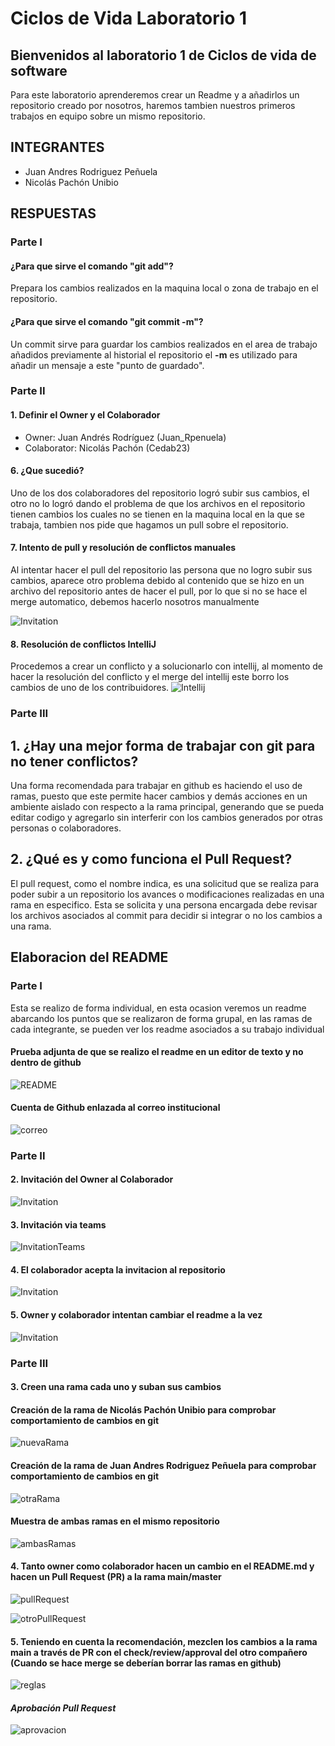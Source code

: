 # Ciclos de Vida Laboratorio 1


## Bienvenidos al laboratorio 1 de Ciclos de vida de software
Para este laboratorio aprenderemos crear un Readme y a añadirlos  un repositorio creado por nosotros, haremos tambien nuestros primeros trabajos en equipo sobre un mismo repositorio.

## INTEGRANTES

- Juan Andres Rodriguez Peñuela
- Nicolás Pachón Unibio

## RESPUESTAS

### Parte I

#### ¿Para que sirve el comando "git add"?
Prepara los cambios realizados en la maquina local o zona de trabajo en el repositorio.

#### ¿Para que sirve el comando "git commit -m"?
Un commit sirve para guardar los cambios realizados en el area de trabajo añadidos previamente al historial el repositorio
el **-m** es utilizado para añadir un mensaje a este "punto de guardado".

### Parte II

#### 1. Definir el Owner y el Colaborador 
- Owner: Juan Andrés Rodríguez (Juan_Rpenuela)
- Colaborator: Nicolás Pachón (Cedab23)

#### 6. ¿Que sucedió?
Uno de los dos colaboradores del repositorio logró subir sus cambios, el otro no lo logró dando el problema de que los archivos en el repositorio tienen cambios los cuales no se tienen en la maquina local en la que se trabaja, tambien nos pide que hagamos un pull sobre el repositorio.

#### 7. Intento de pull y resolución de conflictos manuales
Al intentar hacer el pull del repositorio las persona que no logro subir sus cambios, aparece otro problema debido al contenido que se hizo en un archivo del repositorio antes de hacer el pull, por lo que si no se hace el merge automatico, debemos hacerlo nosotros manualmente

![Invitation](images/Problemas2.png)

#### 8. Resolución de conflictos IntelliJ
Procedemos a crear un conflicto y a solucionarlo con intellij, al momento de hacer la resolución del conflicto y el merge del intellij este borro los cambios de uno de los contribuidores.
![Intellij](images/IntelliJConflict.png)

### Parte III

## 1.  ¿Hay una mejor forma de trabajar con git para no tener conflictos?
Una forma recomendada para trabajar en github es haciendo el uso de ramas, puesto que este permite hacer cambios y demás acciones en un ambiente aislado con respecto a la rama principal, generando que se pueda editar codigo y agregarlo sin interferir con los cambios generados por otras personas o colaboradores.
## 2.  ¿Qué es y como funciona el  **Pull Request**?
El pull request, como el nombre indica, es una solicitud que se realiza para poder subir a un repositorio los avances o modificaciones realizadas en una rama en especifico. Esta se solicita y una persona encargada debe revisar los archivos asociados al commit para decidir si integrar o no los cambios a una rama.

## Elaboracion del README

### Parte I

Esta se realizo de forma individual, en esta ocasion veremos un readme abarcando los puntos que se realizaron de forma grupal, en las ramas de cada integrante, se pueden ver los readme asociados a su trabajo individual

#### Prueba adjunta de que se realizo el readme en un editor de texto y no dentro de github

![README](images/ElaboracionRME.png)

#### Cuenta de Github enlazada al correo institucional

![correo](images/CorreoVinculado.png)

### Parte II

#### 2. Invitación del Owner al Colaborador

![Invitation](images/Invitacion.png)	

#### 3. Invitación via teams

![InvitationTeams](images/InvitacionTeams.png)
 
#### 4. El colaborador acepta la invitacion al repositorio

![Invitation](images/Invitacion2.png)


#### 5. Owner y colaborador intentan cambiar el readme a la vez

![Invitation](images/problemasDeMerge.png)


### Parte III

#### 3.  Creen una rama cada uno y suban sus cambios


#### Creación de la rama de Nicolás Pachón Unibio para comprobar comportamiento de cambios en git

![nuevaRama](images/RamaNicolas.png)

#### Creación de la rama de Juan Andres Rodriguez Peñuela para comprobar comportamiento de cambios en git

![otraRama](images/RamaJuanAndres.png)

#### Muestra de ambas ramas en el mismo repositorio

![ambasRamas](images/AmbasRamas.png)

#### 4.   Tanto owner como colaborador hacen un cambio en el README.md y hacen un Pull Request (PR) a la rama main/master

![pullRequest](images/PRnicolas.png)

![otroPullRequest](images/PRnicolas2.png)

#### 5.   Teniendo en cuenta la recomendación, mezclen los cambios a la rama main a través de PR con el check/review/approval del otro compañero (Cuando se hace merge se deberían borrar las ramas en github)

![reglas](images/proteccion.png)

#### ***Aprobación Pull Request***

![aprovacion](images/eliminacion.png)